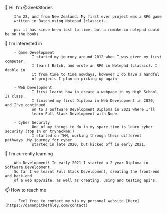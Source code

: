 👋 Hi, I’m @GeekStories

        I'm 22, and from New Zealand. My first ever project was a RPG game 
        written in Batch using Notepad (classic). 
        
        ps: it has since been lost to time, but a remake in notepad could be on the books
        
👀 I’m interested in 

        - Game Development
                I started my journey around 2012 when I was given my first computer. 
                I learnt Batch, and wrote an RPG in Notepad (classic). I dabble in 
                it from time to time nowdays, however I do have a handful
                of projects I plan on picking up again!
        
        - Web Development
                I first learnt how to create a webpage in my High School IT class.
                I finished my first Diploma in Web Development in 2020, and I've continued 
                on to a Software Development Diploma in 2021 where I'll 
                learn Full Stack Development with Node.
                
        - Cyber Security
                One of my things to do in my spare time is learn cyber security (top 1% on tryhackme!)
                I started on THM, working through their different pathways. My journey for cyber 
                started in late 2020, but kicked off in early 2021.
        
🌱 I’m currently learning

        Web Development! In early 2021 I started a 2 year Diploma in Software Development. 
        So far I've learnt Full Stack Development, creating the front-end and back-end
        of a web app/site, as well as creating, using and testing api's.    
        
📫 How to reach me 
        
        - Feel free to contact me via my personal website [Here](https://damonpitkethley.com/contact)
